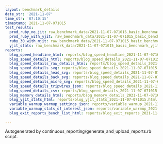 ```yaml
---
layout: benchmark_details
date_str: '2021-11-07'
time_str: '07:10:15'
timestamp: 2021-11-07-071015
test_results:
  prod_ruby_no_jit: raw_benchmark_data/2021-11-07-071015_basic_benchmark_prod_ruby_no_jit.json
  prod_ruby_with_yjit: raw_benchmark_data/2021-11-07-071015_basic_benchmark_prod_ruby_with_yjit.json
  ruby_30_with_mjit: raw_benchmark_data/2021-11-07-071015_basic_benchmark_ruby_30_with_mjit.json
  yjit_stats: raw_benchmark_data/2021-11-07-071015_basic_benchmark_yjit_stats.json
reports:
  blog_speed_headline_html: reports/blog_speed_headline_2021-11-07-071015.html
  blog_speed_details_html: reports/blog_speed_details_2021-11-07-071015.html
  blog_speed_details_raw_details_html: reports/blog_speed_details_2021-11-07-071015.raw_details.html
  blog_speed_details_svg: reports/blog_speed_details_2021-11-07-071015.svg
  blog_speed_details_head_svg: reports/blog_speed_details_2021-11-07-071015.head.svg
  blog_speed_details_back_svg: reports/blog_speed_details_2021-11-07-071015.back.svg
  blog_speed_details_micro_svg: reports/blog_speed_details_2021-11-07-071015.micro.svg
  blog_speed_details_tripwires_json: reports/blog_speed_details_2021-11-07-071015.tripwires.json
  blog_speed_details_csv: reports/blog_speed_details_2021-11-07-071015.csv
  blog_memory_details_html: reports/blog_memory_details_2021-11-07-071015.html
  blog_yjit_stats_html: reports/blog_yjit_stats_2021-11-07-071015.html
  variable_warmup_warmup_settings_json: reports/variable_warmup_2021-11-07-071015.warmup_settings.json
  variable_warmup_stats_of_interest_json: reports/variable_warmup_2021-11-07-071015.stats_of_interest.json
  blog_exit_reports_bench_list_html: reports/blog_exit_reports_2021-11-07-071015.bench_list.html

---
```

Autogenerated by continuous_reporting/generate_and_upload_reports.rb script.
